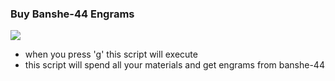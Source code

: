 ### Buy Banshe-44 Engrams
![](https://orcz.com/images/thumb/8/81/Destiny2Banshee44.jpg/400px-Destiny2Banshee44.jpg)
- when you press 'g' this script will execute
- this script will spend all your materials and get engrams from banshe-44